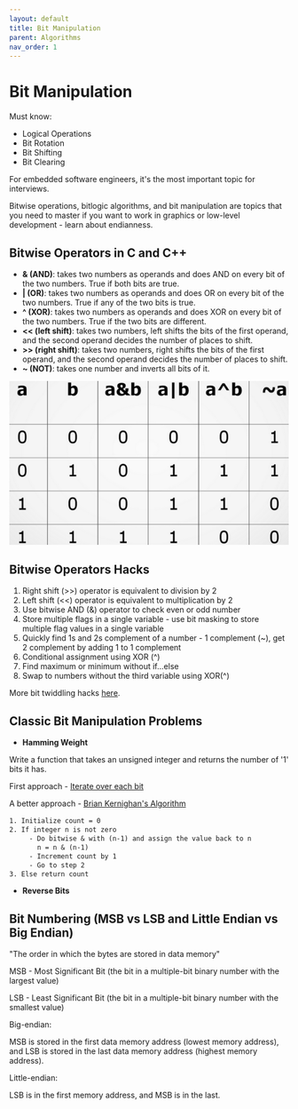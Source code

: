```yaml
---
layout: default
title: Bit Manipulation
parent: Algorithms
nav_order: 1
---
```


# Bit Manipulation

Must know:

* Logical Operations 
* Bit Rotation
* Bit Shifting
* Bit Clearing

For embedded software engineers, it's the most important topic for interviews.

Bitwise operations, bitlogic algorithms, and bit manipulation are topics that you need to master if you want to work
in graphics or low-level development - learn about endianness.

## Bitwise Operators in C and C++

- **& (AND)**: takes two numbers as operands and does AND on every bit of the two numbers. True if both bits are true.
- **| (OR)**: takes two numbers as operands and does OR on every bit of the two numbers. True if any of the two bits 
is true.
- **^ (XOR)**: takes two numbers as operands and does XOR on every bit of the two numbers. True if the two bits are
different.
- **<< (left shift)**: takes two numbers, left shifts the bits of the first operand, and the second operand decides the
number of places to shift.
- **>> (right shift)**: takes two numbers, right shifts the bits of the first operand, and the second operand decides the
number of places to shift.
- **~ (NOT)**: takes one number and inverts all bits of it.

![bitwise](../../assets/img/bitwise.png)

## Bitwise Operators Hacks

1. Right shift (>>) operator is equivalent to division by 2
2. Left shift (<<) operator is equivalent to multiplication by 2
3. Use bitwise AND (&) operator to check even or odd number
4. Store multiple flags in a single variable - use bit masking to store multiple flag values in a single variable
5. Quickly find 1s and 2s complement of a number - 1 complement (~), get 2 complement by adding 1 to 1 complement
6. Conditional assignment using XOR (^)
7. Find maximum or minimum without if...else
8. Swap to numbers without the third variable using XOR(^)

More bit twiddling hacks [here](https://graphics.stanford.edu/~seander/bithacks.html).

## Classic Bit Manipulation Problems

- **Hamming Weight**

Write a function that takes an unsigned integer and returns the number of '1' 
bits it has.

First approach - [Iterate over each bit](https://github.com/alanrubik/Challenges/blob/main/rob/191.c)

A better approach - [Brian Kernighan's Algorithm](https://github.com/alanrubik/Challenges/blob/main/rob/191_kernighan.c)

```
1. Initialize count = 0
2. If integer n is not zero
     - Do bitwise & with (n-1) and assign the value back to n
       n = n & (n-1)
     - Increment count by 1
     - Go to step 2
3. Else return count
```

- **Reverse Bits**

<!-- ## Bit Manipulation - Must-Know Problems

* Hamming Distance (and Number of 1 Bits)
* isPowerOfTwo / isPowerOfFour
* isUnique
* Operations using shifts - e.g. power of 2 - left shift+
* Rotate image - using bit manipulation (1 bit = 1 pixel)
* Write an algorithm to reverse the bits of an UNSIGNED binary number
* Boolean flags (e.g., 0 through ALPHABET_SIZE) -->

## Bit Numbering (MSB vs LSB and Little Endian vs Big Endian)

"The order in which the bytes are stored in data memory"

MSB - Most Significant Bit (the bit in a multiple-bit binary number with the largest value)

LSB - Least Significant Bit (the bit in a multiple-bit binary number with the smallest value)

Big-endian:

MSB is stored in the first data memory address (lowest memory address), and LSB is stored in the last data memory address (highest memory address).

Little-endian:

LSB is in the first memory address, and MSB is in the last.

<!-- ## Common Bit Tasks

* Get Bit
* Set Bit
* Clear Bit
* Update Bit -->
